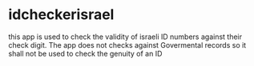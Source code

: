 # idcheckerisrael
 this app is used to check the validity of israeli ID numbers against their check digit.
 The app does not checks against Govermental records so it shall not be used to check the genuity of an ID